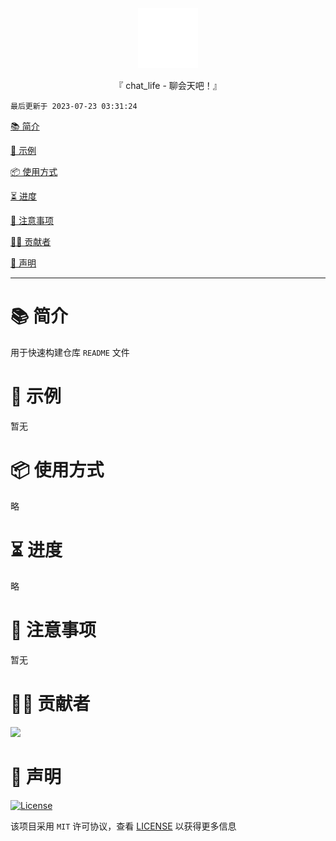 <div align="center"> 
   <img id="chat_life" width="96" alt="chat_life" src="https://raw.githubusercontent.com/Cierra-Runis/chat_life/main/assets/images/icon.svg"> 
   <p>『 chat_life - 聊会天吧！』</p> 
 </div> 
  
 `最后更新于 2023-07-23 03:31:24` 
  
 [📚 简介](#-简介) 
  
 [📸 示例](#-示例) 
  
 [📦 使用方式](#-使用方式) 
  
 [⏳ 进度](#-进度) 
  
 [📌 注意事项](#-注意事项) 
  
 [🧑‍💻 贡献者](#-贡献者) 
  
 [🔦 声明](#-声明) 
  
 --- 
  
 # 📚 简介 
  
 用于快速构建仓库 `README` 文件 
  
 # 📸 示例 

  暂无
  
 # 📦 使用方式 
  
 略
  
 # ⏳ 进度 
  
 略
  
 # 📌 注意事项 

  暂无
  
 # 🧑‍💻 贡献者 
  
 <a href="https://github.com/Cierra-Runis/chat_life/graphs/contributors"> 
   <img src="https://contrib.rocks/image?repo=Cierra-Runis/chat_life" /> 
 </a> 
  
 # 🔦 声明 
  
 [![License](https://img.shields.io/github/license/Cierra-Runis/chat_life)](https://github.com/Cierra-Runis/chat_life/blob/master/LICENSE) 
  
 该项目采用 `MIT` 许可协议，查看 [LICENSE](https://github.com/Cierra-Runis/chat_life/blob/master/LICENSE) 以获得更多信息
